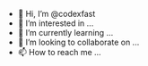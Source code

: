 - 👋 Hi, I’m @codexfast
- 👀 I’m interested in ...
- 🌱 I’m currently learning ...
- 💞️ I’m looking to collaborate on ...
- 📫 How to reach me ...

<!---
codexfast/codexfast is a ✨ special ✨ repository because its `README.md` (this file) appears on your GitHub profile.
You can click the Preview link to take a look at your changes.
--->
